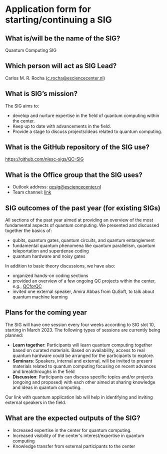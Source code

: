 # Application form for starting/continuing a SIG

## What is/will be the name of the SIG?

Quantum Computing SIG

## Which person will act as SIG Lead?

Carlos M. R. Rocha (c.rocha@esciencecenter.nl)
<!--- Pranav Chandramouli (p.chandramouli@esciencecenter.nl) -->

## What is SIG’s mission?

The SIG aims to:
- develop and nurture expertise in the field of quantum computing within the center. 
- Keep up to date with advancements in the field.
- Provide a stage to discuss projects/ideas related to quantum computing.

## What is the GitHub repository of the SIG use?

https://github.com/nlesc-sigs/QC-SIG

## What is the Office group that the SIG uses?

- Outlook address: qcsig@esciencecenter.nl
- Team channel: [link](https://teams.microsoft.com/l/team/19%3as0UoUSL0pPATSO1TQQIAlzix6tHciSgdvgU1ycKx6HQ1%40thread.tacv2/conversations?groupId=787697c8-1a3a-4c07-9db4-6b131aa280cc&tenantId=aa3aeacc-6307-42b2-ac05-787dd5c32574)

## SIG outcomes of the past year (for existing SIGs)

All sections of the past year aimed at providing an overview of the most fundamental aspects of quantum computing. We presented and discussed together the basics of:
- qubits, quantum gates, quantum circuits, and quantum entanglement
- fundamental quantum phenomena like quantum parallelism, quantum teleportation and superdense coding
- quantum hardware and noisy gates

In addition to basic theory discussions, we have also: 
- organized hands-on coding sections
- provided an overview of a few ongoing QC projects within the center, *e.g.*, [QCforQC](https://research-software-directory.org/projects/qcforqc)
- invited one external speaker, Amira Abbas from QuSoft, to talk about quantum machine learning

## Plans for the coming year
<!--  help text goes here  -->
The SIG will have one session every four weeks according to SIG slot 10, starting in March 2023. The following types of sessions are currently being planned:

- **Learn together**: Participants will learn quantum computing together based on curated materials. Based on availability, access to real quantum hardware could be arranged for the participants to explore.
- **Seminars**: Speakers, internal and external, will be invited to present materials related to quantum computing focusing on recent advances and breakthroughs in the field
- **Discussion**: Participants can discuss specific topics and/or projects (ongoing and proposed) with each other aimed at sharing knowledge and ideas in quantum computing.

Our link with quantum application lab will help in identifying and inviting external speakers in the field.

## What are the expected outputs of the SIG?

- Increased expertise in the center for quantum computing.
- Increased visibility of the center's interest/expertise in quantum computing 
- Knowledge transfer from external participants to the center

